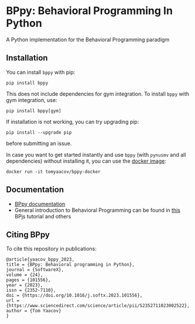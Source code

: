 # BPpy: Behavioral Programming In Python
A Python implementation for the Behavioral Programming paradigm

## Installation
You can install ``bppy`` with pip:

```shell
pip install bppy
```

This does not include dependencies for gym integration. To install ``bppy`` with gym integration, use:

```shell
pip install bppy[gym]
```

If installation is not working, you can try upgrading pip:

```shell
pip install --upgrade pip
```

before submitting an issue.

In case you want to get started instantly and use ``bppy`` (with ``pynusmv`` and all dependencies) without installing it, you can use the [docker image](https://hub.docker.com/r/tomyaacov/bppy-docker):

```shell
docker run -it tomyaacov/bppy-docker
```


## Documentation
* [BPpy documentation](https://bppy.readthedocs.io/en/latest/)
* General introduction to Behavioral Programming can be found in [this](https://bpjs.readthedocs.io/en/develop/) BPjs tutorial and others

## Citing BPpy
To cite this repository in publications:
```
@article{yaacov_bppy_2023,
title = {BPpy: Behavioral programming in Python},
journal = {SoftwareX},
volume = {24},
pages = {101556},
year = {2023},
issn = {2352-7110},
doi = {https://doi.org/10.1016/j.softx.2023.101556},
url = {https://www.sciencedirect.com/science/article/pii/S2352711023002522},
author = {Tom Yaacov}
}
```
